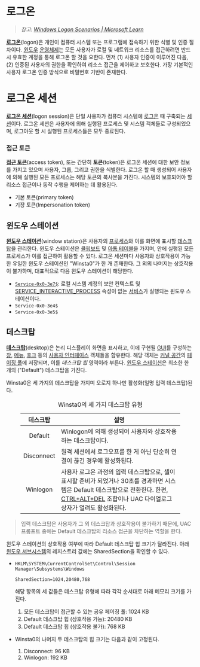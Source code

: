 # 로그온
> *참고: [Windows Logon Scenarios | Microsoft Learn](https://learn.microsoft.com/en-us/windows-server/security/windows-authentication/windows-logon-scenarios)*

**[로그온](https://en.wikipedia.org/wiki/Login)**(logon)은 개인이 컴퓨터 시스템 또는 프로그램에 접속하기 위한 식별 및 인증 절차이다. [윈도우](Windows.md) [운영체제](https://en.wikipedia.org/wiki/Operating_system)는 모든 사용자가 로컬 및 네트워크 리소스를 접근하려면 반드시 유효한 계정을 통해 로그온 할 것을 요한다. 먼저 (1) 사용자 인증이 이루어진 다음, (2) 인증된 사용자의 권한을 확인하여 리소스 접근을 제어하고 보호한다. 가장 기본적인 사용자 로그온 인증 방식으로 비밀번호 기반이 존재한다.

# 로그온 세션
**[로그온 세션](https://en.wikipedia.org/wiki/Login_session)**(logon session)은 단일 사용자가 컴퓨터 시스템에 [로그온](#로그온) 때 구축되는 [세션](https://en.wikipedia.org/wiki/Session_(computer_science))이다. 로그온 세션은 사용자에 의해 실행된 프로세스 및 시스템 객체들로 구성되었으며, 로그아웃 할 시 실행된 프로세스들은 모두 종료된다.

### 접근 토큰
**[접근 토큰](https://en.wikipedia.org/wiki/Access_token)**(access token), 또는 간단히 **토큰**(token)은 로그온 세션에 대한 보안 정보를 가지고 있으며 사용자, 그룹, 그리고 권한을 식별한다. 로그온 할 때 생성되어 사용자에 의해 실행된 모든 프로세스는 해당 토큰의 복사본을 가진다. 시스템의 보호되어야 할 리소스 접근이나 동작 수행을 제어하는 데 활용된다.

* 기본 토큰(primary token)
* 기장 토큰(Impersonation token)

## 윈도우 스테이션
**[윈도우 스테이션](https://learn.microsoft.com/en-us/windows/win32/winstation/window-stations)**(window station)은 사용자의 [프로세스](Process.md)와 이를 화면에 표시할 [데스크탑](#데스크탑)을 관리한다. 윈도우 스테이션은 [클립보드](https://learn.microsoft.com/en-us/windows/win32/dataxchg/clipboard) 및 [아톰 테이블](https://learn.microsoft.com/en-us/windows/win32/dataxchg/about-atom-tables)을 가지며, 안에 실행된 모든 프로세스가 이를 접근하여 활용할 수 있다. 로그온 세션마다 사용자와 상호작용이 가능한 유일한 윈도우 스테이션인 "Winsta0"가 한 개 존재한다. 그 외의 나머지는 상호작용이 불가하며, 대표적으로 다음 윈도우 스테이션이 해당한다.

* [`Service-0x0-3e7$`](https://learn.microsoft.com/en-us/windows/win32/winstation/window-station-and-desktop-creation): 로컬 시스템 계정의 보안 컨텍스트 및 [SERVICE_INTERACTIVE_PROCESS](https://learn.microsoft.com/en-us/windows/win32/services/interactive-services) 속성이 없는 [서비스](Service.md)가 실행되는 윈도우 스테이션이다.
* `Service-0x0-3e4$`
* `Service-0x0-3e5$`

## 데스크탑
**[데스크탑](https://learn.microsoft.com/en-us/windows/win32/winstation/desktops)**(desktop)은 논리 디스플레이 화면을 표시하고, 이에 구현될 [GUI](https://en.wikipedia.org/wiki/Graphical_user_interface)를 구성하는 [창](https://learn.microsoft.com/en-us/windows/win32/winmsg/windows), [메뉴](https://learn.microsoft.com/en-us/windows/win32/menurc/menus), [후크](https://learn.microsoft.com/en-us/windows/win32/winmsg/hooks) 등의 [사용자 인터페이스](https://en.wikipedia.org/wiki/User_interface) 객체들을 함유한다. 해당 객체는 [커널 공간](Process.md#가상-주소-공간)의 [페이징 풀](Memory.md#메모리-풀)에 저장되며, 이를 *데스크탑 힙* 영역이라 부른다. [윈도우 스테이션](#윈도우-스테이션)은 최소한 한 개의 ("Default") 데스크탑을 가진다.

Winsta0은 세 가지의 데스크탑을 가지며 오로지 하나만 활성화(일명 입력 데스크탑)된다.

<table style="width: 85%; margin-left: auto; margin-right: auto;"><caption style="caption-side: top;">Winsta0의 세 가지 데스크탑 유형</caption><colgroup><col style="width: 15%;"/><col style="width: 85%;"/></colgroup><thead><tr><th style="text-align: center;">데스크탑</th><th style="text-align: center;">설명</th></tr></thead><tbody><tr><td style="text-align: center;">Default</td><td>Winlogon에 의해 생성되어 사용자와 상호작용하는 데스크탑이다.</td></tr><tr><td style="text-align: center;">Disconnect</td><td>원격 세션에서 로그오프를 한 게 아닌 단순히 연결이 끊긴 경우에 활성화된다.</td></tr><tr><td style="text-align: center;">Winlogon</td><td>사용자 로그온 과정의 입력 데스크탑으로, 셸이 표시할 준비가 되었거나 30초를 경과하면 시스템은 Default 데스크탑으로 전환한다. 한편, <a href="https://en.wikipedia.org/wiki/Control-Alt-Delete">CTRL+ALT+DEL</a> 조합이나 UAC 다이얼로그 상자가 열려도 활성화된다.</td></tr></tbody></table>

> 입력 데스크탑은 사용자가 그 외 데스크탑과 상호작용이 불가하기 때문에, UAC 프롬프트 중에는 Default 데스크탑의 리소스 접근을 차단하는 역할을 한다.

윈도우 스테이션의 상호작용 여부에 따라 Default 데스크탑 힙 크기가 달라진다. 아래 [윈도우 서브시스템](Subsystem.md#윈도우-서브시스템)의 레지스트리 값에는 SharedSection을 확인할 수 있다.

* `HKLM\SYSTEM\CurrentControlSet\Control\Session Manager\Subsystems\Windows`

    ```
    SharedSection=1024,20480,768
    ```

    해당 항목의 세 값들은 데스크탑 유형에 따라 각각 순서대로 아래 메모리 크기를 가진다.
    
    1. 모든 데스크탑이 접근할 수 있는 공유 페이징 풀: 1024 KB
    2. Default 데스크탑 힙 (상호작용 가능): 20480 KB
    3. Default 데스크탑 힙 (상호작용 불가): 768 KB

* Winsta0의 나머지 두 데스크탑의 힙 크기는 다음과 같이 고정된다.

    1. Disconnect: 96 KB
    1. Winlogon: 192 KB
